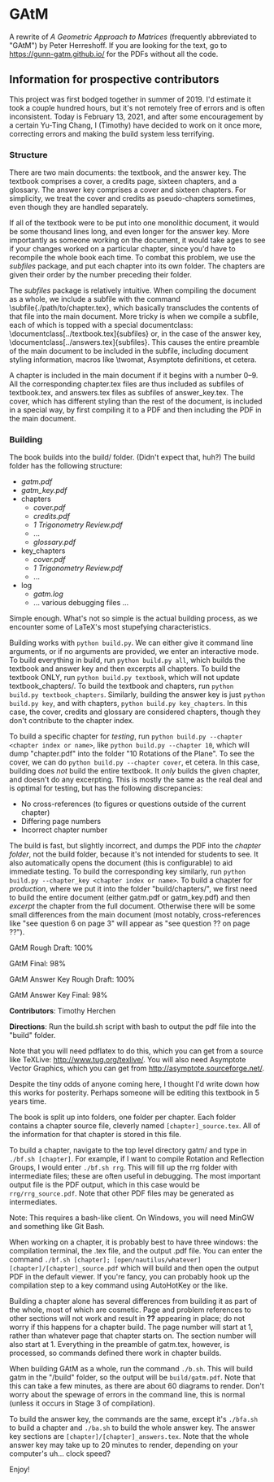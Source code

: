 # GAtM
A rewrite of _A Geometric Approach to Matrices_ (frequently abbreviated to "GAtM") by Peter Herreshoff.
If you are looking for the text, go to https://gunn-gatm.github.io/ for the PDFs without all the code.

## Information for prospective contributors
This project was first bodged together in summer of 2019. I'd estimate it took a couple hundred hours, but it's not remotely free of errors and is often inconsistent. Today is February 13, 2021, and after some encouragement by a certain Yu-Ting Chang, I (Timothy) have decided to work on it once more, correcting errors and making the build system less terrifying.

### Structure
There are two main documents: the textbook, and the answer key. The textbook comprises a cover, a credits page, sixteen chapters, and a glossary. The answer key comprises a cover and sixteen chapters. For simplicity, we treat the cover and credits as pseudo-chapters sometimes, even though they are handled separately. 

If all of the textbook were to be put into one monolithic document, it would be some thousand lines long, and even longer for the answer key. More importantly as someone working on the document, it would take ages to see if your changes worked on a particular chapter, since you'd have to recompile the whole book each time. To combat this problem, we use the *subfiles* package, and put each chapter into its own folder. The chapters are given their order by the number preceding their folder.

The *subfiles* package is relatively intuitive. When compiling the document as a whole, we include a subfile with the command \subfile{./path/to/chapter.tex}, which basically transcludes the contents of that file into the main document. More tricky is when we compile a subfile, each of which is topped with a special documentclass: \documentclass[../textbook.tex]{subfiles} or, in the case of the answer key, \documentclass[../answers.tex]{subfiles}. This causes the entire preamble
of the main document to be included in the subfile, including document styling information, macros like \twomat, Asymptote definitions, et cetera.

A chapter is included in the main document if it begins with a number 0–9. All the corresponding chapter.tex files are thus included as subfiles of textbook.tex, and answers.tex files as subfiles of answer_key.tex. The cover, which has different styling than the rest of the document, is included in a special way, by first compiling it to a PDF and then including the PDF in the main document.

### Building
The book builds into the build/ folder. (Didn't expect that, huh?) The build folder has the following structure:

- *gatm.pdf*
- *gatm_key.pdf*
- chapters
    - *cover.pdf*
    - *credits.pdf*
    - *1 Trigonometry Review.pdf*
    - ...
    - *glossary.pdf*
- key_chapters
    - *cover.pdf*
    - *1 Trigonometry Review.pdf*
    - ...
- log
    - *gatm.log*
    - ... various debugging files ...

Simple enough. What's not so simple is the actual building process, as we encounter some of LaTeX's most stupefying characteristics.

Building works with `python build.py`. We can either give it command line arguments, or if no arguments are provided, we enter an interactive mode. To build everything in build, run `python build.py all`, which builds the textbook and answer key and then excerpts all chapters. To build the textbook ONLY, run `python build.py textbook`, which will not update textbook_chapters/. To build the textbook and chapters, run `python build.py textbook_chapters`. Similarly, building the answer key is just
`python build.py key`, and with chapters, `python build.py key_chapters`. In this case, the cover, credits and glossary are considered chapters, though they don't contribute to the chapter index.

To build a specific chapter for *testing*, run `python build.py --chapter <chapter index or name>`, like `python build.py --chapter 10`, which will dump "chapter.pdf" into the folder "10 Rotations of the Plane". To see the cover, we can do `python build.py --chapter cover`, et cetera. In this case, building does *not* build the entire textbook. It *only* builds the given chapter, and doesn't do any excerpting. This is mostly the same as the real deal and is optimal for
testing, but has the following discrepancies:
- No cross-references (to figures or questions outside of the current chapter)
- Differing page numbers
- Incorrect chapter number

The build is fast, but slightly incorrect, and dumps the PDF into the *chapter folder*, not the build folder, because it's not intended for students to see. It also automatically opens the document (this is configurable) to aid immediate testing. To build the corresponding key similarly, run `python build.py --chapter_key <chapter index or name>`. To build a chapter for *production*, where we put it into the folder "build/chapters/", we first need to build the entire document (either gatm.pdf or gatm_key.pdf) and then *excerpt* the chapter from the full document. Otherwise there will be some small differences from the main document (most notably, cross-references like "see question 6 on page 3" will appear as "see question ?? on page ??").



GAtM Rough Draft: 100%

GAtM Final: 98%

GAtM Answer Key Rough Draft: 100%

GAtM Answer Key Final: 98%

**Contributors**: Timothy Herchen

**Directions**: Run the build.sh script with bash to output the pdf file into the "build" folder.

Note that you will need pdflatex to do this, which you can get from a source like TeXLive: http://www.tug.org/texlive/. You will also need Asymptote Vector Graphics, which you can get from http://asymptote.sourceforge.net/.

Despite the tiny odds of anyone coming here, I thought I'd write down how this works for posterity. Perhaps someone will be editing this textbook in 5 years time.

The book is split up into folders, one folder per chapter. Each folder contains a chapter source file, cleverly named `[chapter]_source.tex`. All of the information for that chapter is stored in this file.

To build a chapter, navigate to the top level directory gatm/ and type in `./bf.sh [chapter]`. For example, if I want to compile Rotation and Reflection Groups, I would enter `./bf.sh rrg`. This will fill up the rrg folder with intermediate files; these are often useful in debugging. The most important output file is the PDF output, which in this case would be `rrg/rrg_source.pdf`. Note that other PDF files may be generated as intermediates.

Note: This requires a bash-like client. On Windows, you will need MinGW and something like Git Bash.

When working on a chapter, it is probably best to have three windows: the compilation terminal, the .tex file, and the output .pdf file. You can enter the command `./bf.sh [chapter]; [open/nautilus/whatever] [chapter]/[chapter]_source.pdf` which will build and then open the output PDF in the default viewer. If you're fancy, you can probably hook up the compilation step to a key command using AutoHotKey or the like.

Building a chapter alone has several differences from building it as part of the whole, most of which are cosmetic. Page and problem references to other sections will not work and result in **??** appearing in place; do not worry if this happens for a chapter build. The page number will start at 1, rather than whatever page that chapter starts on. The section number will also start at 1. Everything in the preamble of gatm.tex, however, is processed, so commands defined there work in chapter builds.

When building GAtM as a whole, run the command `./b.sh`. This will build gatm in the "/build" folder, so the output will be `build/gatm.pdf`. Note that this can take a few minutes, as there are about 60 diagrams to render. Don't worry about the spewage of errors in the command line, this is normal (unless it occurs in Stage 3 of compilation).

To build the answer key, the commands are the same, except it's `./bfa.sh` to build a chapter and `./ba.sh` to build the whole answer key. The answer key sections are `[chapter]/[chapter]_answers.tex`. Note that the whole answer key may take up to 20 minutes to render, depending on your computer's uh... clock speed?

Enjoy!
